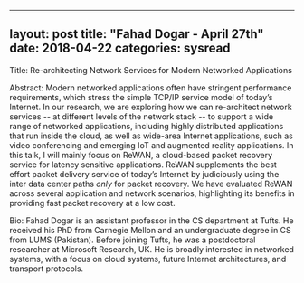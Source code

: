 
---
layout: post
title: "Fahad Dogar - April 27th"
date: 2018-04-22
categories: sysread
---

Title: Re-architecting Network Services for Modern Networked Applications

Abstract:
Modern networked applications often have stringent performance requirements, which stress the simple TCP/IP service model of today’s Internet. In our research, we are exploring how we can re-architect network services -- at different levels of the network stack -- to support a wide range of networked applications, including highly distributed applications that run inside the cloud, as well as wide-area Internet applications, such as video conferencing and emerging IoT and augmented reality applications. In this talk, I will mainly focus on ReWAN, a cloud-based packet recovery service for latency sensitive applications. ReWAN supplements the best effort packet delivery service of today’s Internet by judiciously using the inter data center paths *only* for packet recovery. We have evaluated ReWAN across several application and network scenarios, highlighting its benefits in providing fast packet recovery at a low cost.

Bio: Fahad Dogar is an assistant professor in the CS department at Tufts. He received his PhD from Carnegie Mellon and an undergraduate degree in CS from LUMS (Pakistan). Before joining Tufts, he was a postdoctoral researcher at Microsoft Research, UK. He is broadly interested in networked systems, with a focus on cloud systems, future Internet architectures, and transport protocols.
